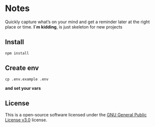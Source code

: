 # Notes
Quickly capture what’s on your mind and get a reminder later at the right place or time. **I`m kidding**, is just skeleton for new projects

## Install
```
npm install
```

## Create env
```
cp .env.example .env
```

**and set your vars**

## License
This is a open-source software licensed under the [GNU General Public License v3.0](https://www.gnu.org/licenses/gpl-3.0.en.html) license.

